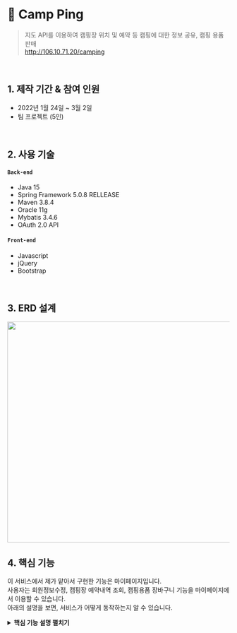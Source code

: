 # :pushpin: Camp Ping
>지도 API를 이용하여 캠핑장 위치 및 예약 등 캠핑에 대한 정보 공유, 캠핑 용품 판매  
>http://106.10.71.20/camping

</br>

## 1. 제작 기간 & 참여 인원
- 2022년 1월 24일 ~ 3월 2일
- 팀 프로젝트 (5인)

</br>

## 2. 사용 기술
#### `Back-end`
  - Java 15
  - Spring Framework 5.0.8 RELLEASE
  - Maven 3.8.4
  - Oracle 11g
  - Mybatis 3.4.6
  - OAuth 2.0 API
#### `Front-end`
  - Javascript
  - jQuery
  - Bootstrap

</br>

## 3. ERD 설계
<img src="https://user-images.githubusercontent.com/84454039/169480113-61abe1a1-b8a3-4729-9ec8-9afec87414fe.png" width="900" height="500"><br>


## 4. 핵심 기능
이 서비스에서 제가 맡아서 구현한 기능은 마이페이지입니다.  
사용자는 회원정보수정, 캠핑장 예약내역 조회, 캠핑용품 장바구니 기능을 마이페이지에서 이용할 수 있습니다.  
아래의 설명을 보면, 서비스가 어떻게 동작하는지 알 수 있습니다.  

<details>
<summary><b>핵심 기능 설명 펼치기</b></summary>
<div markdown="1">

### 4.1. 사이트 맵
<img src="https://user-images.githubusercontent.com/84454039/169484512-051dda15-3b37-4b39-b5aa-c8c5b9cbc95f.png" width="400" height="300">
  
### 4.2. 플로우 차트
- **ID/PW 찾기 / 주문**
![IDPW 주문 플로우차트](https://user-images.githubusercontent.com/84454039/169484367-ba647976-f8fe-493f-9a11-d1f4dfcc6647.png)
  
- **주문환불 / 예약 / 게시판**
![주문환불_예약_게시판 플로우차트](https://user-images.githubusercontent.com/84454039/169484375-beb2c3e5-d7cc-4676-9d4d-dfdcfa0bbe68.png)


### 4.3. 화면구현
  
- **예약내역 조회** :pushpin: [코드 확인](https://github.com/skwo313/campping/blob/master/src/main/java/com/ssangyong/camping/controller/MypageController.java#:~:text=public%20String%20reservations)
  - 로그인한 세션 아이디로 회원의 예약한 내역을 조회합니다. 세션이 없을 시, 실패 메세지를 출력합니다.
  
![예약조회](https://user-images.githubusercontent.com/84454039/169488337-e7106ea3-d60e-4295-8b14-c858eed8ae15.png)
  
- **장바구니** :pushpin: [코드 확인](https://github.com/skwo313/campping/blob/master/src/main/webapp/WEB-INF/views/mypage/cart.jsp#:~:text=%3C/style%3E-,%3C!%2D%2D%20%EA%B8%88%EC%95%A1%20%EC%B4%9D%20%ED%95%A9%EA%B3%84%20%20%2D%2D%3E,-%3Cscript%20type)
  - 장바구니에 담은 상품을 DB에 저장, 마이페이지에서 해당 아이디의 장바구니에 담은 상품목록을 보여줍니다. 
  - select 박스로 구매할 물품의 갯수를 선택하고 체크박스로 선택한 물품의 가격의 총합을 보여줍니다.
  
<img src="https://user-images.githubusercontent.com/84454039/169488378-cd95ab04-14db-41a3-a14f-b02e5f3064c8.png" height="300">  
  
![장바구니 확인](https://user-images.githubusercontent.com/84454039/169488385-28086c35-5227-4f28-8fd2-e6d707ab2f67.png)
  

</div>
</details>
  
